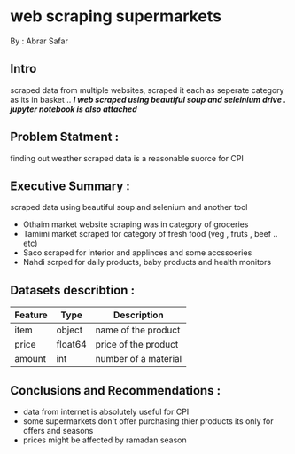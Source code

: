 # web scraping supermarkets 
  By : Abrar Safar
  
## Intro 
scraped data from multiple websites, scraped it each as seperate category as its in basket .. 
***I web scraped using beautiful soup and seleinium drive . jupyter notebook is also attached***

## Problem Statment : 
finding out weather scraped data is a reasonable suorce for CPI


## Executive Summary : 
scraped data  using beautiful soup and selenium and another tool

* Othaim market website scraping was in category of groceries 
* Tamimi market scraped for category of fresh food (veg , fruts , beef .. etc)
* Saco scraped for interior and applinces and some accssoeries 
* Nahdi scrped for daily products, baby products and health monitors 




## Datasets describtion : 

|Feature|Type|Description|
|---|---|---|
|item|object|name of the product| 
|price|float64|price of the product| 
|amount|int|number of a material| 


## Conclusions and Recommendations :

* data from internet is absolutely useful for CPI 
* some supermarkets don't offer purchasing thier products its only for offers and seasons 
* prices might be affected by ramadan season 


